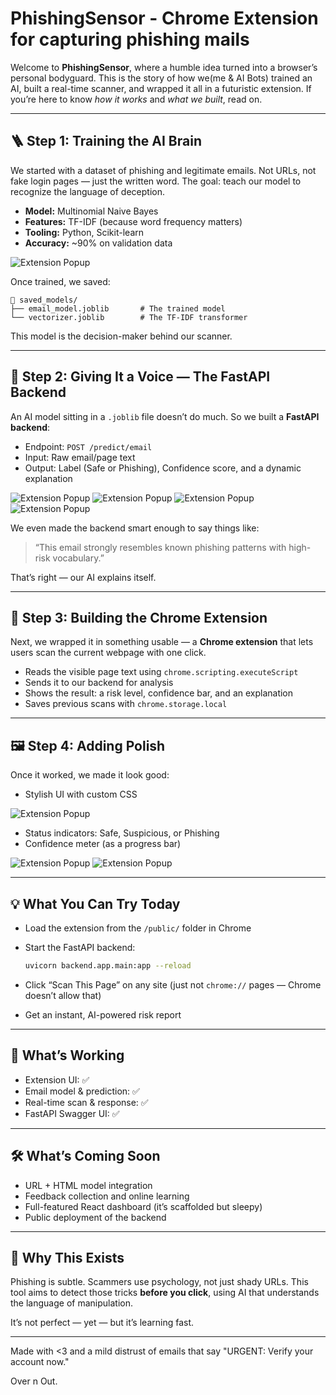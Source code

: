 
# PhishingSensor - Chrome Extension for capturing phishing mails

Welcome to **PhishingSensor**, where a humble idea turned into a browser’s personal bodyguard. This is the story of how we(me & AI Bots) trained an AI, built a real-time scanner, and wrapped it all in a futuristic extension. If you’re here to know *how it works* and *what we built*, read on.

---

## 🪜 Step 1: Training the AI Brain

We started with a dataset of phishing and legitimate emails. Not URLs, not fake login pages — just the written word. The goal: teach our model to recognize the language of deception.

- **Model:** Multinomial Naive Bayes
- **Features:** TF-IDF (because word frequency matters)
- **Tooling:** Python, Scikit-learn
- **Accuracy:** ~90% on validation data

![Extension Popup](screenshots/model-and-vectorizer-saved.png)


Once trained, we saved:
```
📁 saved_models/
├── email_model.joblib       # The trained model
└── vectorizer.joblib        # The TF-IDF transformer
```

This model is the decision-maker behind our scanner.

---

## 🧠 Step 2: Giving It a Voice — The FastAPI Backend

An AI model sitting in a `.joblib` file doesn’t do much. So we built a **FastAPI backend**:

- Endpoint: `POST /predict/email`
- Input: Raw email/page text
- Output: Label (Safe or Phishing), Confidence score, and a dynamic explanation

![Extension Popup](screenshots/2.fast-api.png)
![Extension Popup](screenshots/3.fast-api.png)
![Extension Popup](screenshots/4.fast-api.png)
![Extension Popup](screenshots/5.fast-api.png)

We even made the backend smart enough to say things like:
> “This email strongly resembles known phishing patterns with high-risk vocabulary.”

That’s right — our AI explains itself.

---

## 🔧 Step 3: Building the Chrome Extension

Next, we wrapped it in something usable — a **Chrome extension** that lets users scan the current webpage with one click.

- Reads the visible page text using `chrome.scripting.executeScript`
- Sends it to our backend for analysis
- Shows the result: a risk level, confidence bar, and an explanation
- Saves previous scans with `chrome.storage.local`

---

## 🖼️ Step 4: Adding Polish

Once it worked, we made it look good:

- Stylish UI with custom CSS

![Extension Popup](screenshots/initial-page.png)

- Status indicators: Safe, Suspicious, or Phishing
- Confidence meter (as a progress bar)

![Extension Popup](screenshots/runned-1.png)
![Extension Popup](screenshots/8.runned.png)

---

## 💡 What You Can Try Today

- Load the extension from the `/public/` folder in Chrome
- Start the FastAPI backend:
  
  ```bash
  uvicorn backend.app.main:app --reload
  ```
  
- Click “Scan This Page” on any site (just not `chrome://` pages — Chrome doesn’t allow that)
- Get an instant, AI-powered risk report

---

## 🧪 What’s Working
- Extension UI: ✅
- Email model & prediction: ✅
- Real-time scan & response: ✅
- FastAPI Swagger UI: ✅

---

## 🛠️ What’s Coming Soon
- URL + HTML model integration
- Feedback collection and online learning
- Full-featured React dashboard (it’s scaffolded but sleepy)
- Public deployment of the backend

---

## 🤝 Why This Exists

Phishing is subtle. Scammers use psychology, not just shady URLs. This tool aims to detect those tricks **before you click**, using AI that understands the language of manipulation.

It’s not perfect — yet — but it’s learning fast.

---

Made with <3 and a mild distrust of emails that say "URGENT: Verify your account now."

Over n Out.
